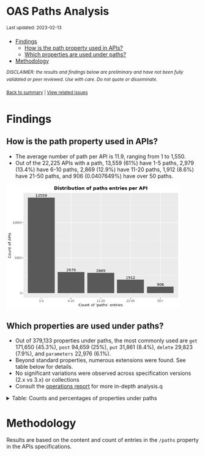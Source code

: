 OAS Paths Analysis
================
<sup>Last updated: 2023-02-13</sup>

- <a href="#findings" id="toc-findings">Findings</a>
  - <a href="#how-is-the-path-property-used-in-apis"
    id="toc-how-is-the-path-property-used-in-apis">How is the path property
    used in APIs?</a>
  - <a href="#which-properties-are-used-under-paths"
    id="toc-which-properties-are-used-under-paths">Which properties are used
    under paths?</a>
- <a href="#methodology" id="toc-methodology">Methodology</a>

<sup>*DISCLAIMER: the results and findings below are preliminary and
have not been fully validated or peer reviewed. Use with care. Do not
quote or disseminate.*</sup>

<sup>[Back to summary](oas_summary.md) \| [View related
issues](https://github.com/postman-open-technologies/knowledge-base/labels/oas%3Apaths)</sup>

# Findings

## How is the path property used in APIs?

- The average number of path per API is 11.9, ranging from 1 to 1,550.
- Out of the 22,225 APIs with a path, 13,559 (61%) have 1-5 paths, 2,979
  (13.4%) have 6-10 paths, 2,869 (12.9%) have 11-20 paths, 1,912 (8.6%)
  have 21-50 paths, and 906 (0.0407649%) have over 50 paths.

<img src="oas_paths_files/figure-gfm/oas_paths_buckets_barplot-1.png" width="90%" />

## Which properties are used under paths?

- Out of 379,133 properties under paths, the most commonly used are
  `get` 171,650 (45.3%), `post` 94,659 (25%), `put` 31,861 (8.4%),
  `delete` 29,823 (7.9%), and `parameters` 22,976 (6.1%).
- Beyond standard properties, numerous extensions were found. See table
  below for details.
- No significant variations were observed across specification versions
  (2.x vs 3.x) or collections
- Consult the [operations report](oas_paths_operations.md) for more
  in-depth analysis.q

<details>
<summary>
Table: Counts and percentages of properties under paths
</summary>

| property                               |      n |       pct |
|:---------------------------------------|-------:|----------:|
| get                                    | 171650 | 0.4527435 |
| post                                   |  94659 | 0.2496723 |
| put                                    |  31861 | 0.0840365 |
| delete                                 |  29823 | 0.0786611 |
| parameters                             |  22976 | 0.0606014 |
| patch                                  |   8352 | 0.0220292 |
| x-swagger-router-controller            |   6413 | 0.0169149 |
| \$ref                                  |   4757 | 0.0125470 |
| description                            |   1851 | 0.0048822 |
| servers                                |   1351 | 0.0035634 |
| options                                |    775 | 0.0020441 |
| summary                                |    770 | 0.0020309 |
| x-endpoint                             |    687 | 0.0018120 |
| x-platforms-available                  |    663 | 0.0017487 |
| head                                   |    352 | 0.0009284 |
| x-swagger-pipe                         |    298 | 0.0007860 |
| x-route-enum                           |    291 | 0.0007675 |
| x-twilio                               |    272 | 0.0007174 |
| x-api-version                          |    175 | 0.0004616 |
| x-summary                              |    146 | 0.0003851 |
| x-linode-cli-command                   |    133 | 0.0003508 |
| x-default-output-properties            |    129 | 0.0003402 |
| x-path-type                            |    129 | 0.0003402 |
| x-description                          |     81 | 0.0002136 |
| x-restlet                              |     67 | 0.0001767 |
| x-related-model                        |     45 | 0.0001187 |
| x-gelato-group                         |     39 | 0.0001029 |
| x-vault-unauthenticated                |     36 | 0.0000950 |
| x-amazon-apigateway-any-method         |     35 | 0.0000923 |
| x-vault-sudo                           |     25 | 0.0000659 |
| x-modules                              |     25 | 0.0000659 |
| x-controller                           |     25 | 0.0000659 |
| trace                                  |     16 | 0.0000422 |
| x-ms-notification-content              |     15 | 0.0000396 |
| x-a127-apply                           |     14 | 0.0000369 |
| x-WM-COMPLETE_PATH                     |     14 | 0.0000369 |
| x-amf-description                      |     12 | 0.0000317 |
| x-vault-createSupported                |     11 | 0.0000290 |
| x-snyk-api-version                     |     10 | 0.0000264 |
| x-swagger-section-capabilities         |      9 | 0.0000237 |
| x-eac-ignore                           |      8 | 0.0000211 |
| x-internal                             |      7 | 0.0000185 |
| x-data_classification                  |      7 | 0.0000185 |
| x-volos-apply                          |      7 | 0.0000185 |
| x-external                             |      7 | 0.0000185 |
| x-swagger-section-2fa-bypass-permitted |      7 | 0.0000185 |
| x-zendesk-owner                        |      6 | 0.0000158 |
| x-controller-interface                 |      6 | 0.0000158 |
| x-snyk-api-resource                    |      6 | 0.0000158 |
| x-order                                |      6 | 0.0000158 |
| x-last-modified                        |      6 | 0.0000158 |
| x-swagger-route-controller             |      5 | 0.0000132 |
| x-vendor-method                        |      5 | 0.0000132 |
| x-private                              |      4 | 0.0000106 |
| x-python-connexion-openapi-name        |      4 | 0.0000106 |
| x-handler                              |      4 | 0.0000106 |
| x-kusk                                 |      4 | 0.0000106 |
| x-vertx-event-bus                      |      3 | 0.0000079 |
| x-oba-custom                           |      2 | 0.0000053 |
| x-annotation-counting                  |      2 | 0.0000053 |
| x-exegesis-controller                  |      2 | 0.0000053 |
| x-db-table-name                        |      2 | 0.0000053 |
| x-annotation-experimental              |      2 | 0.0000053 |
| x-amzn-api-sandbox                     |      2 | 0.0000053 |
| x-style-validator-ignored              |      2 | 0.0000053 |
| x-wso2-production-endpoints            |      2 | 0.0000053 |
| x-wso2-sandbox-endpoints               |      2 | 0.0000053 |
| x-annotation-clearanceLevel            |      2 | 0.0000053 |
| x-annotation-meta-data                 |      2 | 0.0000053 |
| x-temp                                 |      1 | 0.0000026 |
| x-comment                              |      1 | 0.0000026 |
| x-oad-type                             |      1 | 0.0000026 |
| x-zally-ignore                         |      1 | 0.0000026 |
| x-a127-authorizations                  |      1 | 0.0000026 |
| x-openapi-router-controller            |      1 | 0.0000026 |
| x-DNB-Name                             |      1 | 0.0000026 |
| x-lambda                               |      1 | 0.0000026 |
| x-wso2-disable-security                |      1 | 0.0000026 |
| x-volos-authorizations                 |      1 | 0.0000026 |
| x-wso2-request-interceptor             |      1 | 0.0000026 |
| x-test                                 |      1 | 0.0000026 |
| x-bank                                 |      1 | 0.0000026 |
| x-route-filters                        |      1 | 0.0000026 |
| x-kong-plugin-key-auth                 |      1 | 0.0000026 |
| x-DNB-ID                               |      1 | 0.0000026 |
| x-swagstar                             |      1 | 0.0000026 |

</details>

# Methodology

Results are based on the content and count of entries in the `/paths`
property in the APIs specifications.
